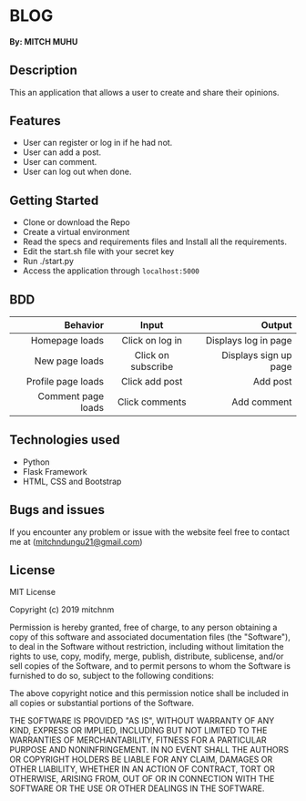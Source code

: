 # BLOG

#### By: **MITCH MUHU**

## Description

This an application that allows a user to create and share their opinions.

## Features
* User can register or log in if he had not.
* User can add a post.
* User can comment.
* User can log out when done.

## Getting Started

* Clone or download the Repo
* Create a virtual environment
* Read the specs and requirements files and Install all the requirements.
* Edit the start.sh file with your secret key
* Run ./start.py
* Access the application through `localhost:5000`

## BDD

| Behavior                    | Input                         | Output                       |
|----------------------------:|:-----------------------------:|-----------------------------:|
| Homepage loads              |  Click on log in              |  Displays log in page        |
| New page loads              |  Click on subscribe           |  Displays sign up page       |
| Profile page loads          |  Click add post               |  Add post                    |
| Comment page loads          |  Click comments               |  Add comment                 |

## Technologies used

* Python
* Flask Framework
* HTML, CSS and Bootstrap

## Bugs and issues

If you encounter any problem or issue with the website feel free to contact me at (mitchndungu21@gmail.com)

## License

MIT License

Copyright (c) 2019 mitchnm

Permission is hereby granted, free of charge, to any person obtaining a copy
of this software and associated documentation files (the "Software"), to deal
in the Software without restriction, including without limitation the rights
to use, copy, modify, merge, publish, distribute, sublicense, and/or sell
copies of the Software, and to permit persons to whom the Software is
furnished to do so, subject to the following conditions:

The above copyright notice and this permission notice shall be included in all
copies or substantial portions of the Software.

THE SOFTWARE IS PROVIDED "AS IS", WITHOUT WARRANTY OF ANY KIND, EXPRESS OR
IMPLIED, INCLUDING BUT NOT LIMITED TO THE WARRANTIES OF MERCHANTABILITY,
FITNESS FOR A PARTICULAR PURPOSE AND NONINFRINGEMENT. IN NO EVENT SHALL THE
AUTHORS OR COPYRIGHT HOLDERS BE LIABLE FOR ANY CLAIM, DAMAGES OR OTHER
LIABILITY, WHETHER IN AN ACTION OF CONTRACT, TORT OR OTHERWISE, ARISING FROM,
OUT OF OR IN CONNECTION WITH THE SOFTWARE OR THE USE OR OTHER DEALINGS IN THE
SOFTWARE.
